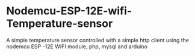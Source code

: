 # Nodemcu-ESP-12E-wifi-Temperature-sensor
A simple temperature sensor controlled with a simple http client using the nodemcu ESP -12E WIFI module, php, mysql and arduino
